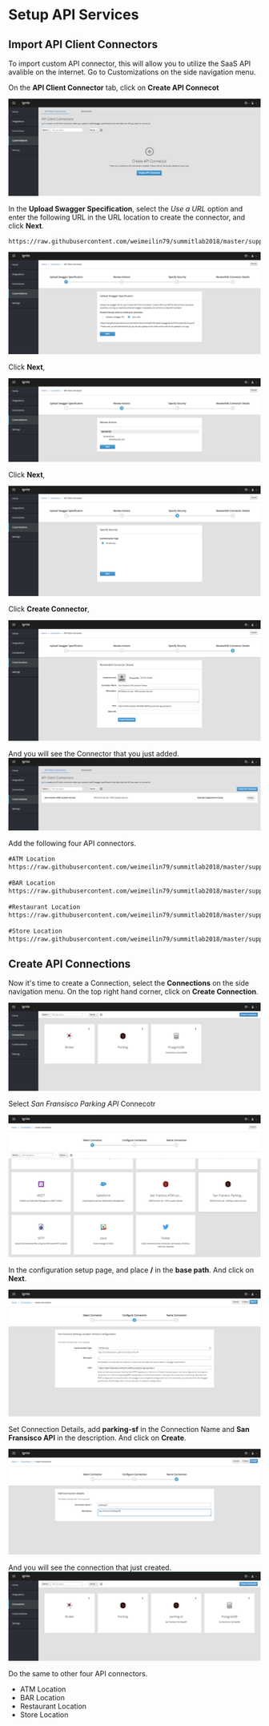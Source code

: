 # Setup API Services

## Import API Client Connectors
To import custom API connector, this will allow you to utilize the SaaS API avalible on the internet. Go to Customizations on the side navigation menu.

On the **API Client Connector** tab, click on **Create API Connecot** 

![Import Custom API Connector](images/api-connector-customize-01.png)

In the **Upload Swagger Specification**, select the *Use a URL* option and enter the following URL in the URL location to create the connector, and click **Next**.

```
https://raw.githubusercontent.com/weimeilin79/summitlab2018/master/support/swaggerdocs/ParkingLocationService.yaml
```

![Import Custom API Connector](images/api-connector-customize-02.png)

Click **Next**,

![Import Custom API Connector](images/api-connector-customize-03.png)

Click **Next**,

![Import Custom API Connector](images/api-connector-customize-04.png)

Click **Create Connector**,

![Import Custom API Connector](images/api-connector-customize-05.png)

And you will see the Connector that you just added.
![Import Custom API Connector](images/api-connector-customize-06.png)

Add the following four API connectors. 

```
#ATM Location
https://raw.githubusercontent.com/weimeilin79/summitlab2018/master/support/swaggerdocs/ATMLocationService.yaml

#BAR Location
https://raw.githubusercontent.com/weimeilin79/summitlab2018/master/support/swaggerdocs/BarLocationService.yaml

#Restaurant Location
https://raw.githubusercontent.com/weimeilin79/summitlab2018/master/support/swaggerdocs/RestaurantLocationService.yaml

#Store Location
https://raw.githubusercontent.com/weimeilin79/summitlab2018/master/support/swaggerdocs/StoreLocationService.yml
```
## Create API Connections

Now it's time to create a Connection, select the **Connections** on the side navigation menu. On the top right hand corner, click on **Create Connection**.

![Create API Connections](images/create-connection-01.png)

Select *San Fransisco Parking API* Connecotr

![Create API Connections](images/create-connection-02.png)

In the configuration setup page, and place **/** in the **base path**. And click on **Next**.

![Create API Connections](images/create-connection-03.png)

Set Connection Details, add **parking-sf** in the Connection Name and **San Fransisco API** in the description. And click on **Create**.

![Create API Connections](images/create-connection-04.png)

And you will see the connection that just created.
![Create API Connections](images/create-connection-05.png)

Do the same to other four API connectors.

- ATM Location
- BAR Location
- Restaurant Location
- Store Location